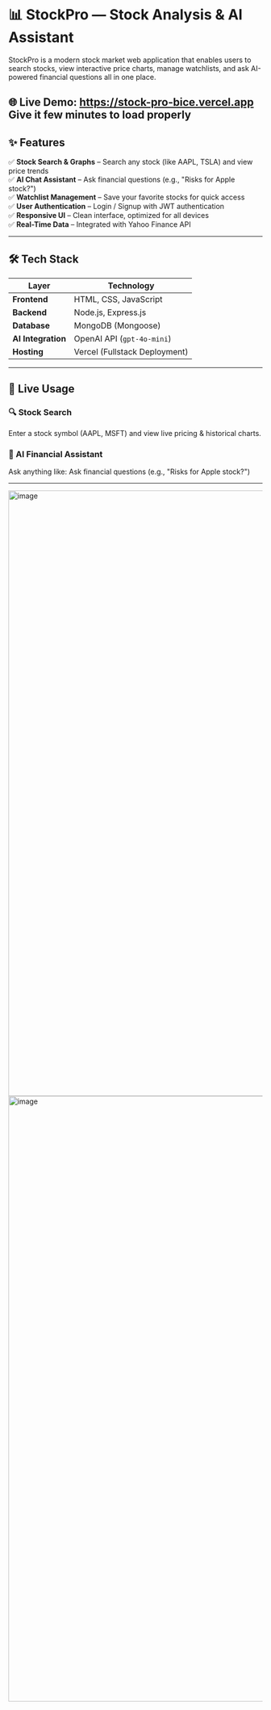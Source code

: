 # 📊 StockPro — Stock Analysis & AI Assistant

StockPro is a modern stock market web application that enables users to search stocks, view interactive price charts, manage watchlists, and ask AI-powered financial questions all in one place.

🌐 **Live Demo:** https://stock-pro-bice.vercel.app
Give it few minutes to load properly
---

## ✨ Features

✅ **Stock Search & Graphs** – Search any stock (like AAPL, TSLA) and view price trends  
✅ **AI Chat Assistant** – Ask financial questions (e.g., "Risks for Apple stock?")  
✅ **Watchlist Management** – Save your favorite stocks for quick access  
✅ **User Authentication** – Login / Signup with JWT authentication  
✅ **Responsive UI** – Clean interface, optimized for all devices  
✅ **Real-Time Data** – Integrated with Yahoo Finance API  

---

## 🛠 Tech Stack

| Layer | Technology |
|-------|-----------|
| **Frontend** | HTML, CSS, JavaScript |
| **Backend** | Node.js, Express.js |
| **Database** | MongoDB (Mongoose) |
| **AI Integration** | OpenAI API (`gpt-4o-mini`) |
| **Hosting** | Vercel (Fullstack Deployment) |

---

## 🚀 Live Usage

### 🔍 Stock Search
Enter a stock symbol (AAPL, MSFT) and view live pricing & historical charts.

### 🤖 AI Financial Assistant
Ask anything like: Ask financial questions (e.g., "Risks for Apple stock?")  

---

<img width="1920" height="1200" alt="image" src="https://github.com/user-attachments/assets/20e356a1-cb93-4426-a70d-e916e002da10" />


<img width="1920" height="1200" alt="image" src="https://github.com/user-attachments/assets/ce789b76-5c12-4e3a-858d-96f76735d64c" />


